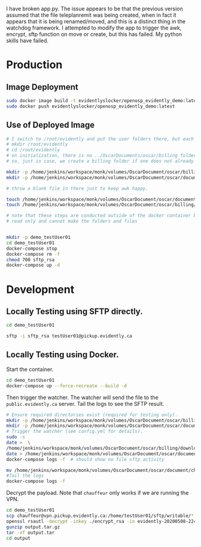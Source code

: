 I have broken app.py.  The issue appears to be that the previous version assumed that the file teleplanremit was being created, when in fact it appears that it
is being renamed/moved, and this is a distinct thing in the watchdog framework.  I attempted to modify the app to trigger the awk, encrypt, sftp function on move or create, but this has failed. My python skills have failed. 


# Production

## Image Deployment

```bash
sudo docker image build -t evidentlyslocker/openosp_evidently_demo:latest .
sudo docker push evidentlyslocker/openosp_evidently_demo:latest
```

## Use of Deployed Image

```bash
# I switch to /root/evidently and put the user folders there, but each to their own
# mkdir /root/evidently
# cd /root/evidently
# on initialization, there is no ../OscarDocuments/oscar/billing folder
# so, just in case, we create a billing folder if one does not already exist

mkdir -p /home/jenkins/workspace/monk/volumes/OscarDocument/oscar/billing/document
mkdir -p /home/jenkins/workspace/monk/volumes/OscarDocument/oscar/document

# throw a blank file in there just to keep awk happy.

touch /home/jenkins/workspace/monk/volumes/OscarDocument/oscar/document/change_this_to_targetname.txt
touch /home/jenkins/workspace/monk/volumes/OscarDocument/oscar/billing/download/Hempty_file

# note that these steps are conducted outside of the docker container because the docker-container is mounted
# read only and cannot make the folders and files


mkdir -p demo_testUser01
cd demo_testUser01
docker-compose stop
docker-compose rm -f
chmod 700 sftp_rsa
docker-compose up -d
```

# Development

## Locally Testing using SFTP directly.

```bash
cd demo_testUser01

sftp -i sftp_rsa testUser01@pickup.evidently.ca
```

## Locally Testing using Docker.

Start the container.

```bash
cd demo_testUser01
docker-compose up --force-recreate --build -d
```

Then trigger the watcher. The watcher will send the file to the `public.evidently.ca`
server. Tail the logs to see the SFTP result.

```bash
# Ensure required directories exist (required for testing only).
mkdir -p /home/jenkins/workspace/monk/volumes/OscarDocument/oscar/billing/download
mkdir -p /home/jenkins/workspace/monk/volumes/OscarDocument/oscar/document
# Trigger the watcher (see config.yml for details).
sudo -s 
date >  \
/home/jenkins/workspace/monk/volumes/OscarDocument/oscar/billing/download/Htest_file
date > /home/jenkins/workspace/monk/volumes/OscarDocument/oscar/document/change_my_name.txt
docker-compose logs -f  # should show no file sftp activity

mv /home/jenkins/workspace/monk/volumes/OscarDocument/oscar/document/change_my_name.txt /home/jenkins/workspace/monk/volumes/OscarDocument/oscar/document/teleplanremit_testfile.txt
#Tail the logs
docker-compose logs -f
```

Decrypt the payload. Note that `chauffeur` only works if we are running the VPN.

```bash
cd demo_testUser01
scp chauffeur@vpn.pickup.evidently.ca:/home/testUser01/sftp/writable/*.enc .
openssl rsautl -decrypt -inkey ./encrypt_rsa -in evidently-20200508-224231.tar.gz.enc -out output.tar.gz
gunzip output.tar.gz
tar -xf output.tar
cd output
```
